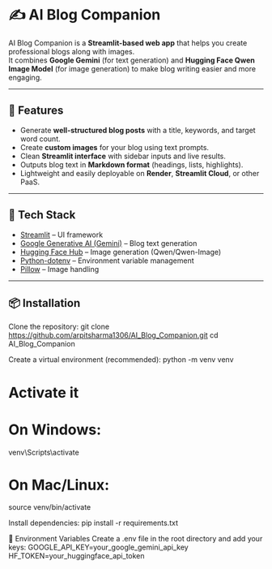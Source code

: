 # ✍️ AI Blog Companion

AI Blog Companion is a **Streamlit-based web app** that helps you create professional blogs along with images.  
It combines **Google Gemini** (for text generation) and **Hugging Face Qwen Image Model** (for image generation) to make blog writing easier and more engaging.

---

## 🌟 Features
- Generate **well-structured blog posts** with a title, keywords, and target word count.
- Create **custom images** for your blog using text prompts.
- Clean **Streamlit interface** with sidebar inputs and live results.
- Outputs blog text in **Markdown format** (headings, lists, highlights).
- Lightweight and easily deployable on **Render**, **Streamlit Cloud**, or other PaaS.

---

## 🚀 Tech Stack
- [Streamlit](https://streamlit.io/) – UI framework  
- [Google Generative AI (Gemini)](https://ai.google.dev/) – Blog text generation  
- [Hugging Face Hub](https://huggingface.co/) – Image generation (Qwen/Qwen-Image)  
- [Python-dotenv](https://pypi.org/project/python-dotenv/) – Environment variable management  
- [Pillow](https://pypi.org/project/Pillow/) – Image handling  

---

## 📦 Installation

Clone the repository:
git clone https://github.com/arpitsharma1306/AI_Blog_Companion.git
cd AI_Blog_Companion

Create a virtual environment (recommended):
python -m venv venv

# Activate it

# On Windows:
venv\Scripts\activate
# On Mac/Linux:
source venv/bin/activate

Install dependencies:
pip install -r requirements.txt

🔑 Environment Variables
Create a .env file in the root directory and add your keys:
GOOGLE_API_KEY=your_google_gemini_api_key
HF_TOKEN=your_huggingface_api_token
